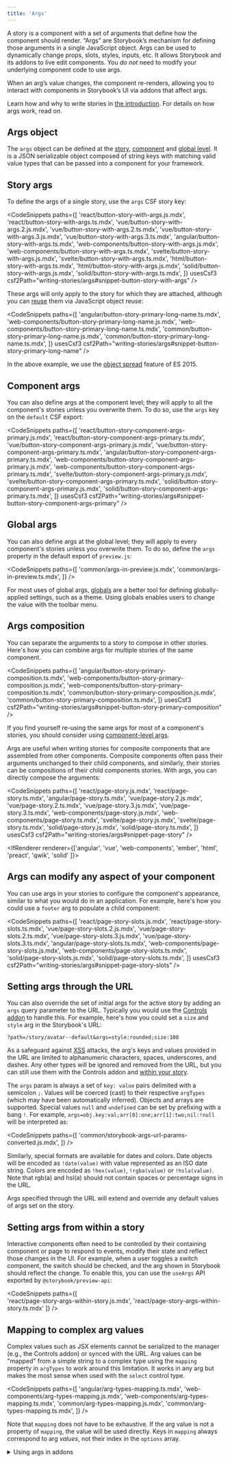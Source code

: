 ```yaml
---
title: 'Args'
---
```


<YouTubeCallout id="0gOfS6K0x0E" title="Build better UIs with Storybook Args" />

A story is a component with a set of arguments that define how the component should render. “Args” are Storybook’s mechanism for defining those arguments in a single JavaScript object. Args can be used to dynamically change props, slots, styles, inputs, etc. It allows Storybook and its addons to live edit components. You _do not_ need to modify your underlying component code to use args.

When an arg’s value changes, the component re-renders, allowing you to interact with components in Storybook’s UI via addons that affect args.

Learn how and why to write stories in [the introduction](./index.md#using-args). For details on how args work, read on.

## Args object

The `args` object can be defined at the [story](#story-args), [component](#component-args) and [global level](#global-args). It is a JSON serializable object composed of string keys with matching valid value types that can be passed into a component for your framework.

## Story args

To define the args of a single story, use the `args` CSF story key:

<!-- prettier-ignore-start -->

<CodeSnippets
  paths={[
    'react/button-story-with-args.js.mdx',
    'react/button-story-with-args.ts.mdx',
    'vue/button-story-with-args.2.js.mdx',
    'vue/button-story-with-args.2.ts.mdx',
    'vue/button-story-with-args.3.js.mdx',
    'vue/button-story-with-args.3.ts.mdx',
    'angular/button-story-with-args.ts.mdx',
    'web-components/button-story-with-args.js.mdx',
    'web-components/button-story-with-args.ts.mdx',
    'svelte/button-story-with-args.js.mdx',
    'svelte/button-story-with-args.ts.mdx',
    'html/button-story-with-args.ts.mdx',
    'html/button-story-with-args.js.mdx',
    'solid/button-story-with-args.js.mdx',
    'solid/button-story-with-args.ts.mdx',
  ]}
  usesCsf3
  csf2Path="writing-stories/args#snippet-button-story-with-args"
/>


<!-- prettier-ignore-end -->

These args will only apply to the story for which they are attached, although you can [reuse](./build-pages-with-storybook.md#args-composition-for-presentational-screens) them via JavaScript object reuse:

<!-- prettier-ignore-start -->

<CodeSnippets
  paths={[
    'angular/button-story-primary-long-name.ts.mdx',
    'web-components/button-story-primary-long-name.js.mdx',
    'web-components/button-story-primary-long-name.ts.mdx',
    'common/button-story-primary-long-name.js.mdx',
    'common/button-story-primary-long-name.ts.mdx',
  ]}
  usesCsf3
  csf2Path="writing-stories/args#snippet-button-story-primary-long-name"
/>

<!-- prettier-ignore-end -->

In the above example, we use the [object spread](https://developer.mozilla.org/en-US/docs/Web/JavaScript/Reference/Operators/Spread_syntax) feature of ES 2015.

## Component args

You can also define args at the component level; they will apply to all the component's stories unless you overwrite them. To do so, use the `args` key on the `default` CSF export:

<!-- prettier-ignore-start -->

<CodeSnippets
  paths={[
    'react/button-story-component-args-primary.js.mdx',
    'react/button-story-component-args-primary.ts.mdx',
    'vue/button-story-component-args-primary.js.mdx',
    'vue/button-story-component-args-primary.ts.mdx',
    'angular/button-story-component-args-primary.ts.mdx',
    'web-components/button-story-component-args-primary.js.mdx',
    'web-components/button-story-component-args-primary.ts.mdx',
    'svelte/button-story-component-args-primary.js.mdx',
    'svelte/button-story-component-args-primary.ts.mdx',
    'solid/button-story-component-args-primary.js.mdx',
    'solid/button-story-component-args-primary.ts.mdx',
  ]}
  usesCsf3
  csf2Path="writing-stories/args#snippet-button-story-component-args-primary"
/>

<!-- prettier-ignore-end -->

## Global args

You can also define args at the global level; they will apply to every component's stories unless you overwrite them. To do so, define the `args` property in the default export of `preview.js`:

<!-- prettier-ignore-start -->

<CodeSnippets
  paths={[
    'common/args-in-preview.js.mdx',
    'common/args-in-preview.ts.mdx',
  ]}
/>

<!-- prettier-ignore-end -->

<Callout variant="info" icon="💡">

For most uses of global args, [globals](../essentials/toolbars-and-globals.md) are a better tool for defining globally-applied settings, such as a theme. Using globals enables users to change the value with the toolbar menu.

</Callout>

## Args composition

You can separate the arguments to a story to compose in other stories. Here's how you can combine args for multiple stories of the same component.

<!-- prettier-ignore-start -->

<CodeSnippets
  paths={[
    'angular/button-story-primary-composition.ts.mdx',
    'web-components/button-story-primary-composition.js.mdx',
    'web-components/button-story-primary-composition.ts.mdx',
    'common/button-story-primary-composition.js.mdx',
    'common/button-story-primary-composition.ts.mdx',
  ]}
  usesCsf3
  csf2Path="writing-stories/args#snippet-button-story-primary-composition"
/>

<!-- prettier-ignore-end -->

<Callout variant="info" icon="💡">

If you find yourself re-using the same args for most of a component's stories, you should consider using [component-level args](#component-args).

</Callout>

Args are useful when writing stories for composite components that are assembled from other components. Composite components often pass their arguments unchanged to their child components, and similarly, their stories can be compositions of their child components stories. With args, you can directly compose the arguments:

<!-- prettier-ignore-start -->

<CodeSnippets
  paths={[
    'react/page-story.js.mdx',
    'react/page-story.ts.mdx',
    'angular/page-story.ts.mdx',
    'vue/page-story.2.js.mdx',
    'vue/page-story.2.ts.mdx',
    'vue/page-story.3.js.mdx',
    'vue/page-story.3.ts.mdx',
    'web-components/page-story.js.mdx',
    'web-components/page-story.ts.mdx',
    'svelte/page-story.js.mdx',
    'svelte/page-story.ts.mdx',
    'solid/page-story.js.mdx',
    'solid/page-story.ts.mdx',
  ]}
  usesCsf3
  csf2Path="writing-stories/args#snippet-page-story"
/>

<!-- prettier-ignore-end -->

<IfRenderer renderer={['angular', 'vue', 'web-components', 'ember', 'html', 'preact', 'qwik', 'solid' ]}>

<!-- Uncomment once frameworks that support custom templates are enabled to prevent misinformation about the example -->

## Args can modify any aspect of your component

You can use args in your stories to configure the component's appearance, similar to what you would do in an application. For example, here's how you could use a `footer` arg to populate a child component:

<!-- prettier-ignore-start -->

<CodeSnippets
  paths={[
    'react/page-story-slots.js.mdx',
    'react/page-story-slots.ts.mdx',
    'vue/page-story-slots.2.js.mdx',
    'vue/page-story-slots.2.ts.mdx',
    'vue/page-story-slots.3.js.mdx',
    'vue/page-story-slots.3.ts.mdx',
    'angular/page-story-slots.ts.mdx',
    'web-components/page-story-slots.js.mdx',
    'web-components/page-story-slots.ts.mdx',
    'solid/page-story-slots.js.mdx',
    'solid/page-story-slots.ts.mdx',
  ]}
  usesCsf3
  csf2Path="writing-stories/args#snippet-page-story-slots"
/>

<!-- prettier-ignore-end -->

</IfRenderer>

## Setting args through the URL

You can also override the set of initial args for the active story by adding an `args` query parameter to the URL. Typically you would use the [Controls addon](../essentials/controls.md) to handle this. For example, here's how you could set a `size` and `style` arg in the Storybook's URL:

```
?path=/story/avatar--default&args=style:rounded;size:100
```

As a safeguard against [XSS](https://owasp.org/www-community/attacks/xss/) attacks, the arg's keys and values provided in the URL are limited to alphanumeric characters, spaces, underscores, and dashes. Any other types will be ignored and removed from the URL, but you can still use them with the Controls addon and [within your story](#mapping-to-complex-arg-values).

The `args` param is always a set of `key: value` pairs delimited with a semicolon `;`. Values will be coerced (cast) to their respective `argTypes` (which may have been automatically inferred). Objects and arrays are supported. Special values `null` and `undefined` can be set by prefixing with a bang `!`. For example, `args=obj.key:val;arr[0]:one;arr[1]:two;nil:!null` will be interpreted as:

<!-- prettier-ignore-start -->

<CodeSnippets
  paths={[
   'common/storybook-args-url-params-converted.js.mdx',
  ]}
/>

<!-- prettier-ignore-end -->

Similarly, special formats are available for dates and colors. Date objects will be encoded as `!date(value)` with value represented as an ISO date string. Colors are encoded as `!hex(value)`, `!rgba(value)` or `!hsla(value)`. Note that rgb(a) and hsl(a) should not contain spaces or percentage signs in the URL.

Args specified through the URL will extend and override any default values of args set on the story.

<IfRenderer renderer='react'>

## Setting args from within a story

Interactive components often need to be controlled by their containing component or page to respond to events, modify their state and reflect those changes in the UI. For example, when a user toggles a switch component, the switch should be checked, and the arg shown in Storybook should reflect the change. To enable this, you can use the `useArgs` API exported by `@storybook/preview-api`:

<!-- prettier-ignore-start -->

<CodeSnippets
  paths={[    
    'react/page-story-args-within-story.js.mdx',
    'react/page-story-args-within-story.ts.mdx'
  ]}
/>

<!-- prettier-ignore-end -->

</IfRenderer>

## Mapping to complex arg values

Complex values such as JSX elements cannot be serialized to the manager (e.g., the Controls addon) or synced with the URL. Arg values can be "mapped" from a simple string to a complex type using the `mapping` property in `argTypes` to work around this limitation. It works in any arg but makes the most sense when used with the `select` control type.

<!-- prettier-ignore-start -->

<CodeSnippets
  paths={[
    'angular/arg-types-mapping.ts.mdx',
    'web-components/arg-types-mapping.js.mdx',
    'web-components/arg-types-mapping.ts.mdx',
    'common/arg-types-mapping.js.mdx',
    'common/arg-types-mapping.ts.mdx',
  ]}
/>

<!-- prettier-ignore-end -->

Note that `mapping` does not have to be exhaustive. If the arg value is not a property of `mapping`, the value will be used directly. Keys in `mapping` always correspond to arg _values_, not their index in the `options` array.

<details>
<summary>Using args in addons</summary>

If you are [writing an addon](../addons/writing-addons.md) that wants to read or update args, use the `useArgs` hook exported by `@storybook/manager-api`:

<!-- prettier-ignore-start -->

<CodeSnippets
  paths={[
    'common/args-usage-with-addons.js.mdx'
  ]}
/>

<!-- prettier-ignore-end -->

</details>
